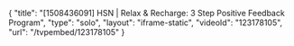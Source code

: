 {
    "title": "[1508436091] HSN | Relax & Recharge: 3 Step Positive Feedback Program",
    "type": "solo",
    "layout": "iframe-static",
    "videoId": "123178105",
    "url": "\/tvpembed\/123178105"
}